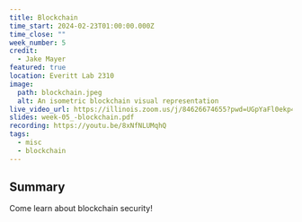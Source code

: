 ```yaml
---
title: Blockchain
time_start: 2024-02-23T01:00:00.000Z
time_close: ""
week_number: 5
credit:
  - Jake Mayer
featured: true
location: Everitt Lab 2310
image:
  path: blockchain.jpeg
  alt: An isometric blockchain visual representation
live_video_url: https://illinois.zoom.us/j/84626674655?pwd=UGpYaFl0ekp4bUNnYTZkbzIvSEFhZz09
slides: week-05_-blockchain.pdf
recording: https://youtu.be/8xNfNLUMqhQ
tags:
  - misc
  - blockchain
---
```

## Summary

Come learn about blockchain security!